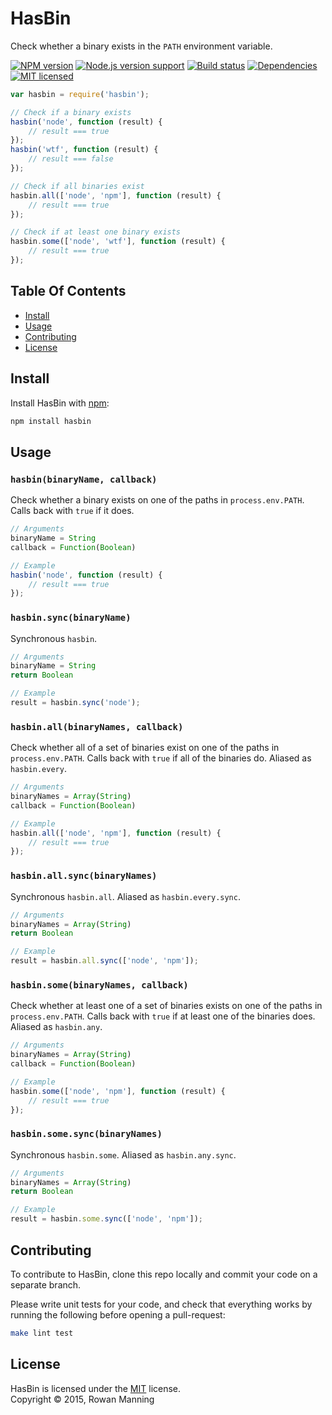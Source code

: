 
HasBin
======

Check whether a binary exists in the `PATH` environment variable.

[![NPM version][shield-npm]][info-npm]
[![Node.js version support][shield-node]][info-node]
[![Build status][shield-build]][info-build]
[![Dependencies][shield-dependencies]][info-dependencies]
[![MIT licensed][shield-license]][info-license]

```js
var hasbin = require('hasbin');

// Check if a binary exists
hasbin('node', function (result) {
    // result === true
});
hasbin('wtf', function (result) {
    // result === false
});

// Check if all binaries exist
hasbin.all(['node', 'npm'], function (result) {
    // result === true
});

// Check if at least one binary exists
hasbin.some(['node', 'wtf'], function (result) {
    // result === true
});
```


Table Of Contents
-----------------

- [Install](#install)
- [Usage](#usage)
- [Contributing](#contributing)
- [License](#license)


Install
-------

Install HasBin with [npm][npm]:

```sh
npm install hasbin
```


Usage
-----

### `hasbin(binaryName, callback)`

Check whether a binary exists on one of the paths in `process.env.PATH`. Calls back with `true` if it does.

```js
// Arguments
binaryName = String
callback = Function(Boolean)
```

```js
// Example
hasbin('node', function (result) {
    // result === true
});
```

### `hasbin.sync(binaryName)`

Synchronous `hasbin`.

```js
// Arguments
binaryName = String
return Boolean
```

```js
// Example
result = hasbin.sync('node');
```

### `hasbin.all(binaryNames, callback)`

Check whether all of a set of binaries exist on one of the paths in `process.env.PATH`. Calls back with `true` if all of the binaries do. Aliased as `hasbin.every`.

```js
// Arguments
binaryNames = Array(String)
callback = Function(Boolean)
```

```js
// Example
hasbin.all(['node', 'npm'], function (result) {
    // result === true
});
```

### `hasbin.all.sync(binaryNames)`

Synchronous `hasbin.all`. Aliased as `hasbin.every.sync`.

```js
// Arguments
binaryNames = Array(String)
return Boolean
```

```js
// Example
result = hasbin.all.sync(['node', 'npm']);
```

### `hasbin.some(binaryNames, callback)`

Check whether at least one of a set of binaries exists on one of the paths in `process.env.PATH`. Calls back with `true` if at least one of the binaries does. Aliased as `hasbin.any`.

```js
// Arguments
binaryNames = Array(String)
callback = Function(Boolean)
```

```js
// Example
hasbin.some(['node', 'npm'], function (result) {
    // result === true
});
```

### `hasbin.some.sync(binaryNames)`

Synchronous `hasbin.some`. Aliased as `hasbin.any.sync`.

```js
// Arguments
binaryNames = Array(String)
return Boolean
```

```js
// Example
result = hasbin.some.sync(['node', 'npm']);
```


Contributing
------------

To contribute to HasBin, clone this repo locally and commit your code on a separate branch.

Please write unit tests for your code, and check that everything works by running the following before opening a pull-request:

```sh
make lint test
```


License
-------

HasBin is licensed under the [MIT][info-license] license.  
Copyright &copy; 2015, Rowan Manning



[npm]: https://npmjs.org/
[info-dependencies]: https://gemnasium.com/rowanmanning/hasbin
[info-license]: LICENSE
[info-node]: package.json
[info-npm]: https://www.npmjs.com/package/hasbin
[info-build]: https://travis-ci.org/rowanmanning/hasbin
[shield-dependencies]: https://img.shields.io/gemnasium/rowanmanning/hasbin.svg
[shield-license]: https://img.shields.io/badge/license-MIT-blue.svg
[shield-node]: https://img.shields.io/node/v/hasbin.svg?label=node.js+support
[shield-npm]: https://img.shields.io/npm/v/hasbin.svg
[shield-build]: https://img.shields.io/travis/rowanmanning/hasbin/master.svg
